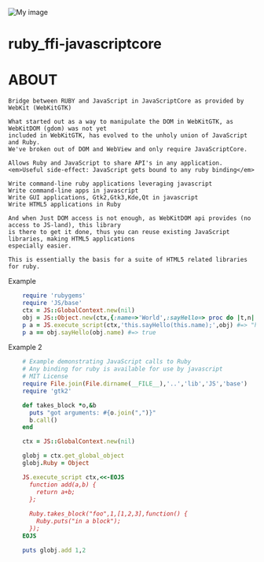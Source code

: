 ![My image](http://i1263.photobucket.com/albums/ii631/ppibburr/base_zpsa1065627.png)

ruby_ffi-javascriptcore
=======================

ABOUT
===
    Bridge between RUBY and JavaScript in JavaScriptCore as provided by WebKit (WebKitGTK)
    
    What started out as a way to manipulate the DOM in WebKitGTK, as WebKitDOM (gdom) was not yet
    included in WebKitGTK, has evolved to the unholy union of JavaScript and Ruby.
    We've broken out of DOM and WebView and only require JavaScriptCore.
     
    Allows Ruby and JavaScript to share API's in any application.
    <em>Useful side-effect: JavaScript gets bound to any ruby binding</em>
    
    Write command-line ruby applications leveraging javascript
    Write command-line apps in javascript
    Write GUI applications, Gtk2,Gtk3,Kde,Qt in javascript
    Write HTML5 applications in Ruby
    
    And when Just DOM access is not enough, as WebKitDOM api provides (no access to JS-land), this library
    is there to get it done, thus you can reuse existing JavaScript libraries, making HTML5 applications
    especially easier. 
    
    This is essentially the basis for a suite of HTML5 related libraries for ruby.
    
Example
```ruby
    require 'rubygems'
    require 'JS/base'
    ctx = JS::GlobalContext.new(nil)
    obj = JS::Object.new(ctx,{:name=>'World',:sayHello=> proc do |t,n| "hello #{n}" end})
    p a = JS.execute_script(ctx,'this.sayHello(this.name);',obj) #=> "hello World"
    p a == obj.sayHello(obj.name) #=> true
```
Example 2 
```ruby
    # Example demonstrating JavaScript calls to Ruby
    # Any binding for ruby is available for use by javascript
    # MIT License
    require File.join(File.dirname(__FILE__),'..','lib','JS','base')
    require 'gtk2'

    def takes_block *o,&b
      puts "got arguments: #{o.join(",")}"
      b.call()
    end

    ctx = JS::GlobalContext.new(nil)

    globj = ctx.get_global_object
    globj.Ruby = Object

    JS.execute_script ctx,<<-EOJS
      function add(a,b) {
        return a+b;
      };
      
      Ruby.takes_block("foo",1,[1,2,3],function() {
        Ruby.puts("in a block");
      });
    EOJS

    puts globj.add 1,2
```
